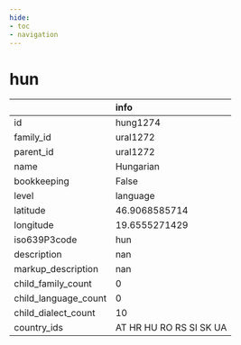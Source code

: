 ```yaml
---
hide:
- toc
- navigation
---
```

# hun
|                      | info                    |
|:---------------------|:------------------------|
| id                   | hung1274                |
| family_id            | ural1272                |
| parent_id            | ural1272                |
| name                 | Hungarian               |
| bookkeeping          | False                   |
| level                | language                |
| latitude             | 46.9068585714           |
| longitude            | 19.6555271429           |
| iso639P3code         | hun                     |
| description          | nan                     |
| markup_description   | nan                     |
| child_family_count   | 0                       |
| child_language_count | 0                       |
| child_dialect_count  | 10                      |
| country_ids          | AT HR HU RO RS SI SK UA |